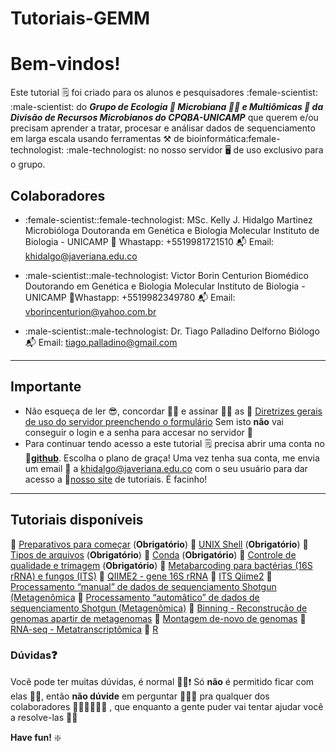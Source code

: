 # Tutoriais-GEMM
# Bem-vindos!
Este tutorial 🗒 foi criado para os alunos e pesquisadores :female-scientist: :male-scientist:  do ***Grupo de Ecologia 🦠 Microbiana 🧫🔬 e Multiômicas 🧬 da Divisão de Recursos Microbianos do CPQBA-UNICAMP*** que querem e/ou precisam aprender a tratar, procesar e análisar dados de sequenciamento em larga escala usando ferramentas ⚒  de bioinformática:female-technologist: :male-technologist:  no nosso servidor 🖥 de uso exclusivo para o grupo. 

## Colaboradores

* :female-scientist::female-technologist: MSc. Kelly J. Hidalgo Martinez
Microbióloga
Doutoranda em Genética e Biologia Molecular
Instituto de Biologia - UNICAMP
:iphone: Whastapp: +5519981721510
:mailbox_with_mail:  Email: khidalgo@javeriana.edu.co

* :male-scientist::male-technologist: Victor Borin Centurion
Biomédico
Doutorando em Genética e Biologia Molecular
Instituto de Biologia - UNICAMP
:iphone:Whastapp: +5519982349780
:mailbox_with_mail: Email: vborincenturion@yahoo.com.br

* :male-scientist::male-technologist: Dr. Tiago Palladino Delforno
Biólogo
:mailbox_with_mail:  Email: tiago.palladino@gmail.com


---
    
## **Importante**
* Não esqueça de ler 😎, concordar 👌🏼 e assinar ✍🏼 as 🔗 [Diretrizes gerais de uso do servidor preenchendo o formulário](https://forms.gle/xV94gPKxLwf8hRx66) 
Sem isto **não** vai conseguir o login e a senha para accesar no servidor 🙊
* Para continuar tendo acesso a este tutorial 🗒 precisa abrir uma conta no 🔗[**github**](https://github.com/join?source=header-home). Escolha o plano de graça! Uma vez tenha sua conta, me envia um email 📧  a khidalgo@javeriana.edu.co com o seu usuário para dar acesso a 🔗[nosso site](https://github.com/DRM-CPQBA) de tutoriais. É facinho!

---
## Tutoriais disponíveis
🔗 [Preparativos para começar](https://github.com/DRM-CPQBA/Tutoriais-DRM/blob/master/Preparativos%20para%20come%C3%A7ar.md) (**Obrigatório**)
🔗 [UNIX Shell](https://) (**Obrigatório**)
🔗 [Tipos de arquivos](https://) (**Obrigatório**)
🔗 [Conda](https://) (**Obrigatório**)
🔗 [Controle de qualidade e trimagem](https://) (**Obrigatório**)
🔗 [Metabarcoding para bactérias (16S rRNA) e fungos (ITS)](https://)
🔗 [QIIME2 - gene 16S rRNA](https://)
🔗 [ITS Qiime2](https://)
🔗 [Processamento “manual” de dados de sequenciamento Shotgun (Metagenômica](https://)
🔗 [Processamento “automâtico” de dados de sequenciamento Shotgun (Metagenômica)](https://)
🔗 [Binning - Reconstrução de genomas apartir de metagenomas](https://)
🔗 [Montagem de-novo de genomas](https://)
🔗 [RNA-seq - Metatranscriptômica](https://)
🔗 [R](https://)


### Dúvidas❓ 
Você pode ter muitas dúvidas, é normal 👍🏼:exclamation: Só **não** é permitido ficar com elas 👎🏼, então **não dúvide** em perguntar  🙋🏻‍♀️  pra qualquer dos colaboradores 👩🏻‍💻👨🏻‍💻 , que enquanto a gente puder vai tentar ajudar você a resolve-las 🙌🏼 

**Have fun!** :sparkle: 
